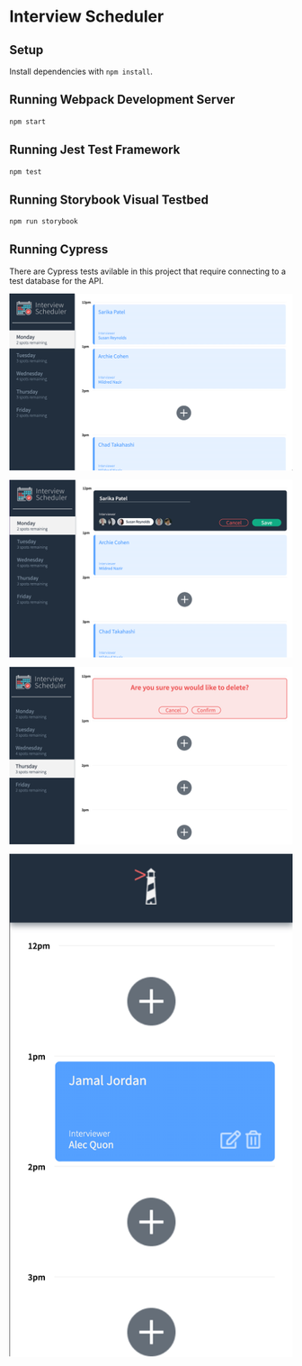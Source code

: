 # Interview Scheduler

## Setup

Install dependencies with `npm install`.

## Running Webpack Development Server

```sh
npm start
```

## Running Jest Test Framework

```sh
npm test
```

## Running Storybook Visual Testbed

```sh
npm run storybook
```

## Running Cypress

There are Cypress tests avilable in this project that require connecting to a test database for the API.


!["Desktop"](https://github.com/kgislason/scheduler/blob/master/docs/scheduler-desktop.png?raw=true)

!["Edit Appointment"](https://github.com/kgislason/scheduler/blob/master/docs/scheduler-edit.png?raw=true)

!["Delete Appointment Confirmation"](https://github.com/kgislason/scheduler/blob/master/docs/delete.png?raw=true)

!["Mobile"](https://github.com/kgislason/scheduler/blob/master/docs/scheduler-mobile.png?raw=true)